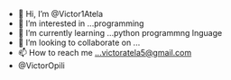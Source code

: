 - 👋 Hi, I’m @Victor1Atela
- 👀 I’m interested in ...programming
- 🌱 I’m currently learning ...python programmng lnguage
- 💞️ I’m looking to collaborate on ...
- 📫 How to reach me ...victoratela5@gmail.com
- @VictorOpili

<!---
Victor1Atela/Victor1Atela is a ✨ special ✨ repository because its `README.md` (this file) appears on your GitHub profile.
You can click the Preview link to take a look at your changes.
--->
